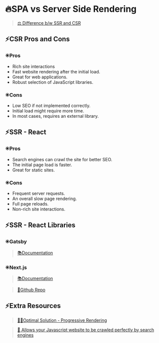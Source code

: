 # 🔥SPA vs Server Side Rendering
> [⚖ Difference b/w SSR and CSR](https://medium.com/@wilbo/server-side-vs-client-side-routing-71d710e9227f)

## ⚡CSR Pros and Cons
### ✳Pros
* Rich site interactions
* Fast website rendering after the initial load.
* Great for web applications.
* Robust selection of JavaScript libraries.

### ✳Cons
* Low SEO if not implemented correctly.
* Initial load might require more time.
* In most cases, requires an external library.

## ⚡SSR - React
### ✳Pros
* Search engines can crawl the site for better SEO.
* The initial page load is faster.
* Great for static sites.

### ✳Cons
* Frequent server requests.
* An overall slow page rendering.
* Full page reloads.
* Non-rich site interactions.

## ⚡SSR - React Libraries

### ✳Gatsby
> [📚Documentation](https://www.gatsbyjs.org/docs/quick-start/)

### ✳Next.js
> [📚Documentation](https://nextjs.org/docs/getting-started)

> [🧠Github Repo](https://github.com/gopibabus/LearnNextjs)


## ⚡Extra Resources
> [💪🏽Optimal Solution - Progressive Rendering](https://medium.com/the-thinkmill/progressive-rendering-the-key-to-faster-web-ebfbbece41a4)

> [🔮 Allows your Javascript website to be crawled perfectly by search engines](https://prerender.io/)